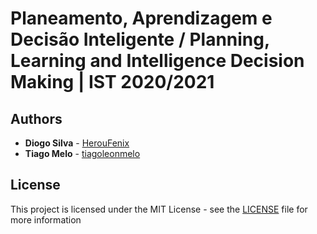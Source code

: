 # Planeamento, Aprendizagem e Decisão Inteligente / Planning, Learning and Intelligence Decision Making | IST 2020/2021

## Authors

-   **Diogo Silva** - [HerouFenix](https://github.com/HerouFenix)
-   **Tiago Melo** - [tiagoleonmelo](https://github.com/tiagoleonmelo)

## License

This project is licensed under the MIT License - see the [LICENSE](https://github.com/heroufenix/padi/blob/master/LICENSE) file for more information
